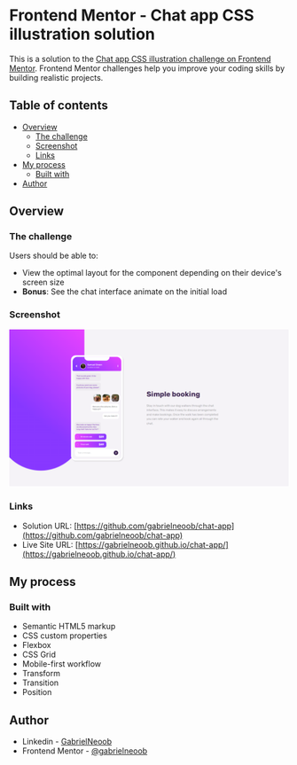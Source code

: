 # Frontend Mentor - Chat app CSS illustration solution

This is a solution to the [Chat app CSS illustration challenge on Frontend Mentor](https://www.frontendmentor.io/challenges/chat-app-css-illustration-O5auMkFqY). Frontend Mentor challenges help you improve your coding skills by building realistic projects. 

## Table of contents

- [Overview](#overview)
  - [The challenge](#the-challenge)
  - [Screenshot](#screenshot)
  - [Links](#links)
- [My process](#my-process)
  - [Built with](#built-with)
- [Author](#author)

## Overview

### The challenge

Users should be able to:

- View the optimal layout for the component depending on their device's screen size
- **Bonus**: See the chat interface animate on the initial load

### Screenshot

![](./screen.png)

### Links

- Solution URL: [https://github.com/gabrielneoob/chat-app](https://github.com/gabrielneoob/chat-app)
- Live Site URL: [https://gabrielneoob.github.io/chat-app/](https://gabrielneoob.github.io/chat-app/)

## My process

### Built with

- Semantic HTML5 markup
- CSS custom properties
- Flexbox
- CSS Grid
- Mobile-first workflow
- Transform
- Transition
- Position

## Author

- Linkedin - [GabrielNeoob](https://www.linkedin.com/in/gabriel-neoob/)
- Frontend Mentor - [@gabrielneoob](https://www.frontendmentor.io/profile/gabrielneoob)

